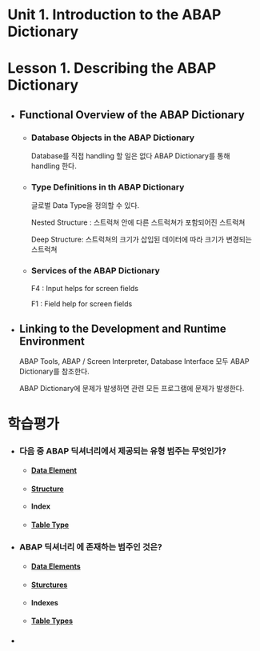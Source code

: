 # Unit 1. Introduction to the ABAP Dictionary



# Lesson 1. Describing the ABAP Dictionary







* ## Functional Overview of the ABAP Dictionary

  

  * ### Database Objects in the ABAP Dictionary

    Database를 직접 handling 할 일은 없다 ABAP Dictionary를 통해 handling 한다.

    

  * ### Type Definitions in th ABAP Dictionary

    글로벌 Data Type을 정의할 수 있다.

    

    Nested Structure : 스트럭쳐 안에 다른 스트럭쳐가 포함되어진 스트럭쳐

    Deep Structure: 스트럭쳐의 크기가 삽입된 데이터에 따라 크기가 변경되는 스트럭쳐

    

  * ### Services of the ABAP Dictionary

    F4 : Input helps for screen fields

    F1 : Field help for screen fields

    

* ## Linking to the Development and Runtime Environment

  ABAP Tools, ABAP / Screen Interpreter, Database Interface 모두 ABAP Dictionary를 참조한다.

  ABAP Dictionary에 문제가 발생하면 관련 모든 프로그램에 문제가 발생한다.  







# 학습평가

* ### 다음 중 ABAP 딕셔너리에서 제공되는 유형 범주는 무엇인가?

  * #### <u>Data Element</u>

  * #### <u>Structure</u>

  * **Index**

  * #### <u>Table Type</u>





* ### ABAP 딕셔너리 에 존재하는 범주인 것은?

  * #### <u>Data Elements</u>

  * #### <u>Sturctures</u>

  * **Indexes**

  * #### <u>Table Types</u>





* ### 

  